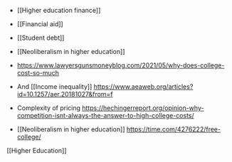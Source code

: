 - [[Higher education finance]]
- [[Financial aid]]
- [[Student debt]]
- [[Neoliberalism in higher education]]

- https://www.lawyersgunsmoneyblog.com/2021/05/why-does-college-cost-so-much

- And [[Income inequality]] https://www.aeaweb.org/articles?id=10.1257/aer.20181027&from=f

- Complexity of pricing https://hechingerreport.org/opinion-why-competition-isnt-always-the-answer-to-high-college-costs/

- [[Neoliberalism in higher education]] https://time.com/4276222/free-college/

[[Higher Education]]
